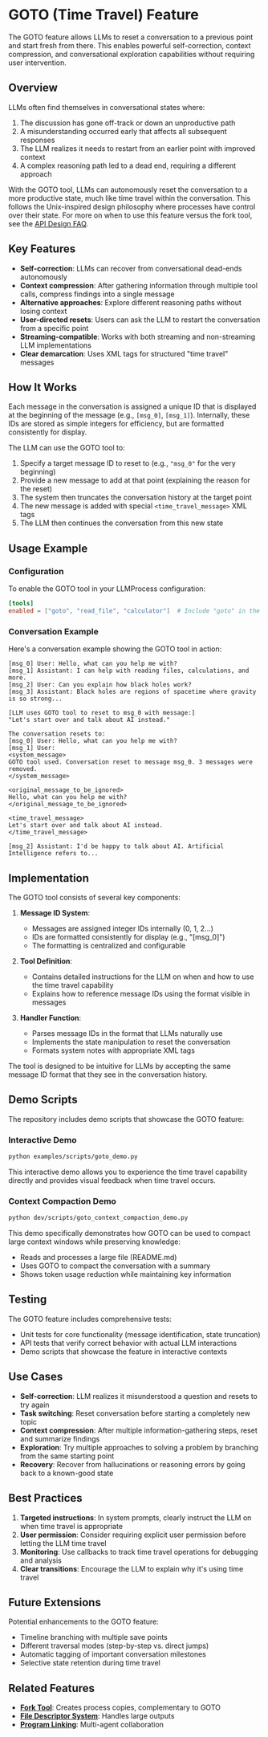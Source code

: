 # GOTO (Time Travel) Feature

The GOTO feature allows LLMs to reset a conversation to a previous point and start fresh from there. This enables powerful self-correction, context compression, and conversational exploration capabilities without requiring user intervention.

## Overview

LLMs often find themselves in conversational states where:
1. The discussion has gone off-track or down an unproductive path
2. A misunderstanding occurred early that affects all subsequent responses
3. The LLM realizes it needs to restart from an earlier point with improved context
4. A complex reasoning path led to a dead end, requiring a different approach

With the GOTO tool, LLMs can autonomously reset the conversation to a more productive state, much like time travel within the conversation. This follows the Unix-inspired design philosophy where processes have control over their state. For more on when to use this feature versus the fork tool, see the [API Design FAQ](../FAQ.md#when-to-use-fork-and-goto).

## Key Features

- **Self-correction**: LLMs can recover from conversational dead-ends autonomously
- **Context compression**: After gathering information through multiple tool calls, compress findings into a single message
- **Alternative approaches**: Explore different reasoning paths without losing context
- **User-directed resets**: Users can ask the LLM to restart the conversation from a specific point
- **Streaming-compatible**: Works with both streaming and non-streaming LLM implementations
- **Clear demarcation**: Uses XML tags for structured "time travel" messages

## How It Works

Each message in the conversation is assigned a unique ID that is displayed at the beginning of the message (e.g., `[msg_0]`, `[msg_1]`). Internally, these IDs are stored as simple integers for efficiency, but are formatted consistently for display.

The LLM can use the GOTO tool to:

1. Specify a target message ID to reset to (e.g., `"msg_0"` for the very beginning)
2. Provide a new message to add at that point (explaining the reason for the reset)
3. The system then truncates the conversation history at the target point
4. The new message is added with special `<time_travel_message>` XML tags
5. The LLM then continues the conversation from this new state

## Usage Example

### Configuration

To enable the GOTO tool in your LLMProcess configuration:

```toml
[tools]
enabled = ["goto", "read_file", "calculator"]  # Include "goto" in the enabled tools list
```

### Conversation Example

Here's a conversation example showing the GOTO tool in action:

```
[msg_0] User: Hello, what can you help me with?
[msg_1] Assistant: I can help with reading files, calculations, and more.
[msg_2] User: Can you explain how black holes work?
[msg_3] Assistant: Black holes are regions of spacetime where gravity is so strong...

[LLM uses GOTO tool to reset to msg_0 with message:]
"Let's start over and talk about AI instead."

The conversation resets to:
[msg_0] User: Hello, what can you help me with?
[msg_1] User:
<system_message>
GOTO tool used. Conversation reset to message msg_0. 3 messages were removed.
</system_message>

<original_message_to_be_ignored>
Hello, what can you help me with?
</original_message_to_be_ignored>

<time_travel_message>
Let's start over and talk about AI instead.
</time_travel_message>

[msg_2] Assistant: I'd be happy to talk about AI. Artificial Intelligence refers to...
```

## Implementation

The GOTO tool consists of several key components:

1. **Message ID System**:
   - Messages are assigned integer IDs internally (0, 1, 2...)
   - IDs are formatted consistently for display (e.g., "[msg_0]")
   - The formatting is centralized and configurable

2. **Tool Definition**:
   - Contains detailed instructions for the LLM on when and how to use the time travel capability
   - Explains how to reference message IDs using the format visible in messages

3. **Handler Function**:
   - Parses message IDs in the format that LLMs naturally use
   - Implements the state manipulation to reset the conversation
   - Formats system notes with appropriate XML tags

The tool is designed to be intuitive for LLMs by accepting the same message ID format
that they see in the conversation history.

## Demo Scripts

The repository includes demo scripts that showcase the GOTO feature:

### Interactive Demo

```bash
python examples/scripts/goto_demo.py
```

This interactive demo allows you to experience the time travel capability directly and provides visual feedback when time travel occurs.

### Context Compaction Demo

```bash
python dev/scripts/goto_context_compaction_demo.py
```

This demo specifically demonstrates how GOTO can be used to compact large context windows while preserving knowledge:
- Reads and processes a large file (README.md)
- Uses GOTO to compact the conversation with a summary
- Shows token usage reduction while maintaining key information

## Testing

The GOTO feature includes comprehensive tests:
- Unit tests for core functionality (message identification, state truncation)
- API tests that verify correct behavior with actual LLM interactions
- Demo scripts that showcase the feature in interactive contexts

## Use Cases

- **Self-correction**: LLM realizes it misunderstood a question and resets to try again
- **Task switching**: Reset conversation before starting a completely new topic
- **Context compression**: After multiple information-gathering steps, reset and summarize findings
- **Exploration**: Try multiple approaches to solving a problem by branching from the same starting point
- **Recovery**: Recover from hallucinations or reasoning errors by going back to a known-good state

## Best Practices

1. **Targeted instructions**: In system prompts, clearly instruct the LLM on when time travel is appropriate
2. **User permission**: Consider requiring explicit user permission before letting the LLM time travel
3. **Monitoring**: Use callbacks to track time travel operations for debugging and analysis
4. **Clear transitions**: Encourage the LLM to explain why it's using time travel

## Future Extensions

Potential enhancements to the GOTO feature:
- Timeline branching with multiple save points
- Different traversal modes (step-by-step vs. direct jumps)
- Automatic tagging of important conversation milestones
- Selective state retention during time travel

## Related Features

- **[Fork Tool](./fork-feature.md)**: Creates process copies, complementary to GOTO
- **[File Descriptor System](./file-descriptor-system.md)**: Handles large outputs
- **[Program Linking](./program-linking.md)**: Multi-agent collaboration
